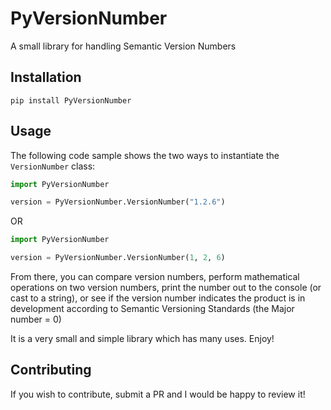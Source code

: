 # PyVersionNumber
A small library for handling Semantic Version Numbers

## Installation
```shell
pip install PyVersionNumber
```

## Usage
The following code sample shows the two ways to instantiate the `VersionNumber` class:
```python
import PyVersionNumber

version = PyVersionNumber.VersionNumber("1.2.6")
```

OR

```python
import PyVersionNumber

version = PyVersionNumber.VersionNumber(1, 2, 6)
```

From there, you can compare version numbers, perform mathematical operations on two version numbers, 
print the number out to the console (or cast to a string), 
or see if the version number indicates the product is in development 
according to Semantic Versioning Standards (the Major number = 0)

It is a very small and simple library which has many uses. Enjoy!

## Contributing
If you wish to contribute, submit a PR and I would be happy to review it!